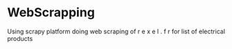 # WebScrapping
Using scrapy platform doing web scraping of r e x e l . f r for list of electrical products
